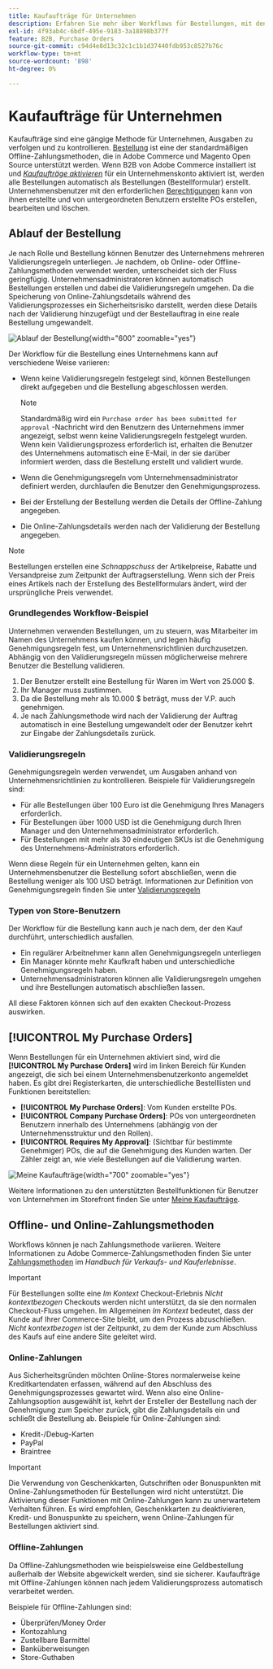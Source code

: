 ```yaml
---
title: Kaufaufträge für Unternehmen
description: Erfahren Sie mehr über Workflows für Bestellungen, mit denen Unternehmen Ausgaben verfolgen und kontrollieren können.
exl-id: 4f93ab4c-6bdf-495e-9183-3a18898b377f
feature: B2B, Purchase Orders
source-git-commit: c94d4e8d13c32c1c1b1d37440fdb953c8527b76c
workflow-type: tm+mt
source-wordcount: '898'
ht-degree: 0%

---
```


# Kaufaufträge für Unternehmen

Kaufaufträge sind eine gängige Methode für Unternehmen, Ausgaben zu verfolgen und zu kontrollieren. [Bestellung](../stores-purchase/purchase-order.md) ist eine der standardmäßigen Offline-Zahlungsmethoden, die in Adobe Commerce und Magento Open Source unterstützt werden. Wenn B2B von Adobe Commerce installiert ist und [_Kaufaufträge aktivieren_](account-company-manage.md#advanced-settings) für ein Unternehmenskonto aktiviert ist, werden alle Bestellungen automatisch als Bestellungen (Bestellformular) erstellt. Unternehmensbenutzer mit den erforderlichen [Berechtigungen](account-company-roles-permissions.md) kann von ihnen erstellte und von untergeordneten Benutzern erstellte POs erstellen, bearbeiten und löschen.

## Ablauf der Bestellung

Je nach Rolle und Bestellung können Benutzer des Unternehmens mehreren Validierungsregeln unterliegen. Je nachdem, ob Online- oder Offline-Zahlungsmethoden verwendet werden, unterscheidet sich der Fluss geringfügig. Unternehmensadministratoren können automatisch Bestellungen erstellen und dabei die Validierungsregeln umgehen. Da die Speicherung von Online-Zahlungsdetails während des Validierungsprozesses ein Sicherheitsrisiko darstellt, werden diese Details nach der Validierung hinzugefügt und der Bestellauftrag in eine reale Bestellung umgewandelt.

![Ablauf der Bestellung](./assets/purchase-order-flow.png){width="600" zoomable="yes"}

Der Workflow für die Bestellung eines Unternehmens kann auf verschiedene Weise variieren:

- Wenn keine Validierungsregeln festgelegt sind, können Bestellungen direkt aufgegeben und die Bestellung abgeschlossen werden.

  >[!NOTE]
  >
  >Standardmäßig wird ein `Purchase order has been submitted for approval` -Nachricht wird den Benutzern des Unternehmens immer angezeigt, selbst wenn keine Validierungsregeln festgelegt wurden. Wenn kein Validierungsprozess erforderlich ist, erhalten die Benutzer des Unternehmens automatisch eine E-Mail, in der sie darüber informiert werden, dass die Bestellung erstellt und validiert wurde.

- Wenn die Genehmigungsregeln vom Unternehmensadministrator definiert werden, durchlaufen die Benutzer den Genehmigungsprozess.
- Bei der Erstellung der Bestellung werden die Details der Offline-Zahlung angegeben.
- Die Online-Zahlungsdetails werden nach der Validierung der Bestellung angegeben.

>[!NOTE]
>
>Bestellungen erstellen eine _Schnappschuss_ der Artikelpreise, Rabatte und Versandpreise zum Zeitpunkt der Auftragserstellung. Wenn sich der Preis eines Artikels nach der Erstellung des Bestellformulars ändert, wird der ursprüngliche Preis verwendet.

### Grundlegendes Workflow-Beispiel

Unternehmen verwenden Bestellungen, um zu steuern, was Mitarbeiter im Namen des Unternehmens kaufen können, und legen häufig Genehmigungsregeln fest, um Unternehmensrichtlinien durchzusetzen. Abhängig von den Validierungsregeln müssen möglicherweise mehrere Benutzer die Bestellung validieren.

1. Der Benutzer erstellt eine Bestellung für Waren im Wert von 25.000 $.
1. Ihr Manager muss zustimmen.
1. Da die Bestellung mehr als 10.000 $ beträgt, muss der V.P. auch genehmigen.
1. Je nach Zahlungsmethode wird nach der Validierung der Auftrag automatisch in eine Bestellung umgewandelt oder der Benutzer kehrt zur Eingabe der Zahlungsdetails zurück.

### Validierungsregeln

Genehmigungsregeln werden verwendet, um Ausgaben anhand von Unternehmensrichtlinien zu kontrollieren. Beispiele für Validierungsregeln sind:

- Für alle Bestellungen über 100 Euro ist die Genehmigung Ihres Managers erforderlich.
- Für Bestellungen über 1000 USD ist die Genehmigung durch Ihren Manager und den Unternehmensadministrator erforderlich.
- Für Bestellungen mit mehr als 30 eindeutigen SKUs ist die Genehmigung des Unternehmens-Administrators erforderlich.

Wenn diese Regeln für ein Unternehmen gelten, kann ein Unternehmensbenutzer die Bestellung sofort abschließen, wenn die Bestellung weniger als 100 USD beträgt. Informationen zur Definition von Genehmigungsregeln finden Sie unter [Validierungsregeln](account-dashboard-approval-rules.md)

### Typen von Store-Benutzern

Der Workflow für die Bestellung kann auch je nach dem, der den Kauf durchführt, unterschiedlich ausfallen.

- Ein regulärer Arbeitnehmer kann allen Genehmigungsregeln unterliegen
- Ein Manager könnte mehr Kaufkraft haben und unterschiedliche Genehmigungsregeln haben.
- Unternehmensadministratoren können alle Validierungsregeln umgehen und ihre Bestellungen automatisch abschließen lassen.

All diese Faktoren können sich auf den exakten Checkout-Prozess auswirken.

## [!UICONTROL My Purchase Orders]

Wenn Bestellungen für ein Unternehmen aktiviert sind, wird die **[!UICONTROL My Purchase Orders]** wird im linken Bereich für Kunden angezeigt, die sich bei einem Unternehmensbenutzerkonto angemeldet haben. Es gibt drei Registerkarten, die unterschiedliche Bestelllisten und Funktionen bereitstellen:

- **[!UICONTROL My Purchase Orders]**: Vom Kunden erstellte POs.
- **[!UICONTROL Company Purchase Orders]**: POs von untergeordneten Benutzern innerhalb des Unternehmens (abhängig von der Unternehmensstruktur und den Rollen).
- **[!UICONTROL Requires My Approval]**: (Sichtbar für bestimmte Genehmiger) POs, die auf die Genehmigung des Kunden warten. Der Zähler zeigt an, wie viele Bestellungen auf die Validierung warten.

![Meine Kaufaufträge](./assets/account-dashboard-my-purchase-orders.png){width="700" zoomable="yes"}

Weitere Informationen zu den unterstützten Bestellfunktionen für Benutzer von Unternehmen im Storefront finden Sie unter [Meine Kaufaufträge](account-dashboard-my-purchase-orders.md).

## Offline- und Online-Zahlungsmethoden

Workflows können je nach Zahlungsmethode variieren. Weitere Informationen zu Adobe Commerce-Zahlungsmethoden finden Sie unter [Zahlungsmethoden](../stores-purchase/payments.md) im _Handbuch für Verkaufs- und Kauferlebnisse_.

>[!IMPORTANT]
>
>Für Bestellungen sollte eine _Im Kontext_ Checkout-Erlebnis _Nicht kontextbezogen_ Checkouts werden nicht unterstützt, da sie den normalen Checkout-Fluss umgehen. Im Allgemeinen _Im Kontext_ bedeutet, dass der Kunde auf Ihrer Commerce-Site bleibt, um den Prozess abzuschließen. _Nicht kontextbezogen_ ist der Zeitpunkt, zu dem der Kunde zum Abschluss des Kaufs auf eine andere Site geleitet wird.

### Online-Zahlungen

Aus Sicherheitsgründen möchten Online-Stores normalerweise keine Kreditkartendaten erfassen, während auf den Abschluss des Genehmigungsprozesses gewartet wird. Wenn also eine Online-Zahlungsoption ausgewählt ist, kehrt der Ersteller der Bestellung nach der Genehmigung zum Speicher zurück, gibt die Zahlungsdetails ein und schließt die Bestellung ab. Beispiele für Online-Zahlungen sind:

- Kredit-/Debug-Karten
- PayPal
- Braintree

>[!IMPORTANT]
>
>Die Verwendung von Geschenkkarten, Gutschriften oder Bonuspunkten mit Online-Zahlungsmethoden für Bestellungen wird nicht unterstützt. Die Aktivierung dieser Funktionen mit Online-Zahlungen kann zu unerwartetem Verhalten führen. Es wird empfohlen, Geschenkkarten zu deaktivieren, Kredit- und Bonuspunkte zu speichern, wenn Online-Zahlungen für Bestellungen aktiviert sind.

### Offline-Zahlungen

Da Offline-Zahlungsmethoden wie beispielsweise eine Geldbestellung außerhalb der Website abgewickelt werden, sind sie sicherer. Kaufaufträge mit Offline-Zahlungen können nach jedem Validierungsprozess automatisch verarbeitet werden.

Beispiele für Offline-Zahlungen sind:

- Überprüfen/Money Order
- Kontozahlung
- Zustellbare Barmittel
- Banküberweisungen
- Store-Guthaben
